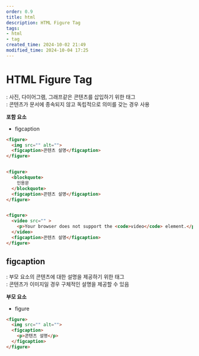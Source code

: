```yaml
---
order: 0.9
title: html
description: HTML Figure Tag
tags:
- html
- tag
created_time: 2024-10-02 21:49
modified_time: 2024-10-04 17:25
---
```


# HTML Figure Tag
: 사진, 다이어그램, 그래프같은 콘텐츠를 삽입하기 위한 태그  
: 콘텐츠가 문서에 종속되지 않고 독립적으로 의미를 갖는 경우 사용  

**포함 요소**   
- figcaption


```html
<figure>
  <img src="" alt="">
  <figcaption>콘텐츠 설명</figcaption>
</figure>


<figure>
  <blockquote>
    인용문
  </blockquote>
  <figcaption>콘텐츠 설명</figcaption>
</figure>


<figure>
  <video src="" >
    <p>Your browser does not support the <code>video</code> element.</p>
  </video>
  <figcaption>콘텐츠 설명</figcaption>
</figure>
```



## figcaption
: 부모 요소의 콘텐츠에 대한 설명을 제공하기 위한 태그  
: 콘텐츠가 이미지일 경우 구체적인 설명을 제공할 수 있음  

**부모 요소**
- figure


```html
<figure>
  <img src="" alt="">
  <figcaption>
    <p>콘텐츠 설명</p>
  </figcaption>
</figure>
```